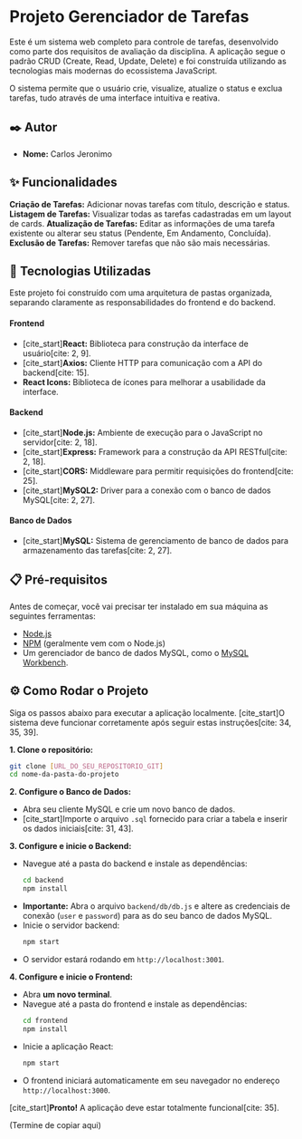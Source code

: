 # Projeto Gerenciador de Tarefas

Este é um sistema web completo para controle de tarefas, desenvolvido como parte dos requisitos de avaliação da disciplina. A aplicação segue o padrão CRUD (Create, Read, Update, Delete) e foi construída utilizando as tecnologias mais modernas do ecossistema JavaScript.

O sistema permite que o usuário crie, visualize, atualize o status e exclua tarefas, tudo através de uma interface intuitiva e reativa.

## ✒️ Autor

  * **Nome:** Carlos Jeronimo

## ✨ Funcionalidades

  **Criação de Tarefas:** Adicionar novas tarefas com título, descrição e status.
  **Listagem de Tarefas:** Visualizar todas as tarefas cadastradas em um layout de cards.
  **Atualização de Tarefas:** Editar as informações de uma tarefa existente ou alterar seu status (Pendente, Em Andamento, Concluída).
  **Exclusão de Tarefas:** Remover tarefas que não são mais necessárias.

## 🚀 Tecnologias Utilizadas

Este projeto foi construído com uma arquitetura de pastas organizada, separando claramente as responsabilidades do frontend e do backend.

#### **Frontend**

  * [cite\_start]**React:** Biblioteca para construção da interface de usuário[cite: 2, 9].
  * [cite\_start]**Axios:** Cliente HTTP para comunicação com a API do backend[cite: 15].
  * **React Icons:** Biblioteca de ícones para melhorar a usabilidade da interface.

#### **Backend**

  * [cite\_start]**Node.js:** Ambiente de execução para o JavaScript no servidor[cite: 2, 18].
  * [cite\_start]**Express:** Framework para a construção da API RESTful[cite: 2, 18].
  * [cite\_start]**CORS:** Middleware para permitir requisições do frontend[cite: 25].
  * [cite\_start]**MySQL2:** Driver para a conexão com o banco de dados MySQL[cite: 2, 27].

#### **Banco de Dados**

  * [cite\_start]**MySQL:** Sistema de gerenciamento de banco de dados para armazenamento das tarefas[cite: 2, 27].

## 📋 Pré-requisitos

Antes de começar, você vai precisar ter instalado em sua máquina as seguintes ferramentas:

  * [Node.js](https://nodejs.org/en/)
  * [NPM](https://www.google.com/search?q=https://www.npmjs.com/) (geralmente vem com o Node.js)
  * Um gerenciador de banco de dados MySQL, como o [MySQL Workbench](https://www.mysql.com/products/workbench/).

## ⚙️ Como Rodar o Projeto

Siga os passos abaixo para executar a aplicação localmente. [cite\_start]O sistema deve funcionar corretamente após seguir estas instruções[cite: 34, 35, 39].

**1. Clone o repositório:**

```bash
git clone [URL_DO_SEU_REPOSITORIO_GIT]
cd nome-da-pasta-do-projeto
```

**2. Configure o Banco de Dados:**

  * Abra seu cliente MySQL e crie um novo banco de dados.
  * [cite\_start]Importe o arquivo `.sql` fornecido para criar a tabela e inserir os dados iniciais[cite: 31, 43].

**3. Configure e inicie o Backend:**

  * Navegue até a pasta do backend e instale as dependências:
    ```bash
    cd backend
    npm install
    ```
  * **Importante:** Abra o arquivo `backend/db/db.js` e altere as credenciais de conexão (`user` e `password`) para as do seu banco de dados MySQL.
  * Inicie o servidor backend:
    ```bash
    npm start
    ```
  * O servidor estará rodando em `http://localhost:3001`.

**4. Configure e inicie o Frontend:**

  * Abra **um novo terminal**.
  * Navegue até a pasta do frontend e instale as dependências:
    ```bash
    cd frontend
    npm install
    ```
  * Inicie a aplicação React:
    ```bash
    npm start
    ```
  * O frontend iniciará automaticamente em seu navegador no endereço `http://localhost:3000`.

[cite\_start]**Pronto\!** A aplicação deve estar totalmente funcional[cite: 35].

(Termine de copiar aqui)
